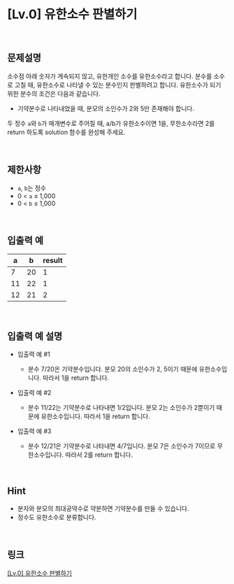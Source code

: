 # [Lv.0] 유한소수 판별하기

<br>

## 문제설명
소수점 아래 숫자가 계속되지 않고, 유한개인 소수를 유한소수라고 합니다. 분수를 소수로 고칠 때, 유한소수로 나타낼 수 있는 분수인지 판별하려고 합니다. 유한소수가 되기 위한 분수의 조건은 다음과 같습니다.

- 기약분수로 나타내었을 때, 분모의 소인수가 2와 5만 존재해야 합니다.

두 정수 `a`와 `b`가 매개변수로 주어질 때, a/b가 유한소수이면 1을, 무한소수라면 2를 return 하도록 solution 함수를 완성해 주세요.

<br>

## 제한사항
- `a`, `b`는 정수
- 0 < `a` ≤ 1,000
- 0 < `b` ≤ 1,000

<br>

## 입출력 예
| a | b | result |
|---|---|---|
| 7 | 20 | 1 |
| 11 | 22 | 1 |
| 12 | 21 | 2 |

<br>

## 입출력 예 설명
- 입출력 예 #1
    - 분수 7/20은 기약분수입니다. 분모 20의 소인수가 2, 5이기 때문에 유한소수입니다. 따라서 1을 return 합니다.

- 입출력 예 #2
    - 분수 11/22는 기약분수로 나타내면 1/2입니다. 분모 2는 소인수가 2뿐이기 때문에 유한소수입니다. 따라서 1을 return 합니다.

- 입출력 예 #3
    - 분수 12/21은 기약분수로 나타내면 4/7입니다. 분모 7은 소인수가 7이므로 무한소수입니다. 따라서 2를 return 합니다.

<br>

## Hint
- 분자와 분모의 최대공약수로 약분하면 기약분수를 만들 수 있습니다.
- 정수도 유한소수로 분류합니다.

<br>

## 링크
[[Lv.0] 유한소수 판별하기](https://school.programmers.co.kr/learn/courses/30/lessons/120878)
